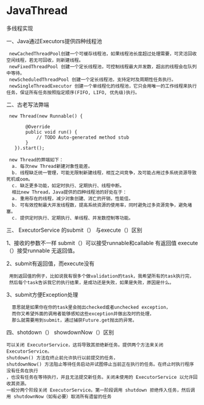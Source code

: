 # JavaThread
多线程实现

一、Java通过Executors提供四种线程池


     newCachedThreadPool创建一个可缓存线程池，如果线程池长度超过处理需要，可灵活回收空闲线程，若无可回收，则新建线程。 
     newFixedThreadPool 创建一个定长线程池，可控制线程最大并发数，超出的线程会在队列中等待。 
     newScheduledThreadPool 创建一个定长线程池，支持定时及周期性任务执行。 
     newSingleThreadExecutor 创建一个单线程化的线程池，它只会用唯一的工作线程来执行任务，保证所有任务按照指定顺序(FIFO, LIFO, 优先级)执行。
     
 二、古老写法弊端
 
     new Thread(new Runnable() {
        
           @Override
           public void run() {
               // TODO Auto-generated method stub
           }
       }).start();    
 
     new Thread的弊端如下：
      a. 每次new Thread新建对象性能差。
      b. 线程缺乏统一管理，可能无限制新建线程，相互之间竞争，及可能占用过多系统资源导致死机或oom。
      c. 缺乏更多功能，如定时执行、定期执行、线程中断。
      相比new Thread，Java提供的四种线程池的好处在于：
      a. 重用存在的线程，减少对象创建、消亡的开销，性能佳。
      b. 可有效控制最大并发线程数，提高系统资源的使用率，同时避免过多资源竞争，避免堵塞。
      c. 提供定时执行、定期执行、单线程、并发数控制等功能。　    
      
三、 ExecutorService 的submit（） 与execute（）区别 

   1、接收的参数不一样 submit（）可以接受runnable和callable  有返回值
   execute（）接受runnable 无返回值。
   
   2、submit有返回值，而execute没有
   
     用到返回值的例子，比如说我有很多个做validation的task，我希望所有的task执行完，
     然后每个task告诉我它的执行结果，是成功还是失败，如果是失败，原因是什么。
 
   3、submit方便Exception处理
          
      意思就是如果你在你的task里会抛出checked或者unchecked exception，
      而你又希望外面的调用者能够感知这些exception并做出及时的处理，
      那么就需要用到submit，通过捕获Future.get抛出的异常。
      
四、shotdown（） showdownNow（）区别    

    可以关闭 ExecutorService，这将导致其拒绝新任务。提供两个方法来关闭 ExecutorService。 
    shutdown() 方法在终止前允许执行以前提交的任务， 
    shutdownNow() 方法阻止等待任务启动并试图停止当前正在执行的任务。在终止时执行程序没有任务在执行
    ，也没有任务在等待执行，并且无法提交新任务。关闭未使用的 ExecutorService 以允许回收其资源。 
    一般分两个阶段关闭 ExecutorService。第一阶段调用 shutdown 拒绝传入任务，然后调用 shutdownNow（如有必要）取消所有遗留的任务















  
